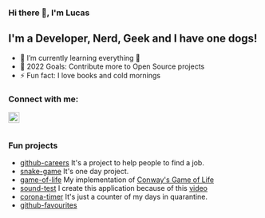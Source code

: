 ### Hi there 👋, I'm Lucas

## I'm a Developer, Nerd, Geek and I have one dogs!

- 🌱  I’m currently learning everything 🤣
- 🥅  2022 Goals: Contribute more to Open Source projects
- ⚡  Fun fact: I love books and cold mornings

### Connect with me:

[<img align="left" alt="codeSTACKr | LinkedIn" width="22px" src="https://cdn.jsdelivr.net/npm/simple-icons@v3/icons/linkedin.svg" />](https://www.linkedin.com/in/lucas-de-castro-lima/)

<br />
<br />

### Fun projects

- [github-careers](https://lucasdecastro.github.io/github-careers/#/) It's a project to help people to find a job.
- [snake-game](https://lucasdecastro.github.io/snake-game/) It's one day project.
- [game-of-life](https://lucasdecastro.github.io/game-of-life/) My implementation of [Conway's Game of Life](https://en.wikipedia.org/wiki/Conway%27s_Game_of_Life)
- [sound-test](https://lucasdecastro.github.io/sound-test/) I create this application because of this [video](https://www.youtube.com/watch?v=uoxtAXN2tnI)
- [corona-timer](https://lucasdecastro.github.io/corona-timer/) It's just a counter of my days in quarantine.
- [github-favourites](http://lucasdecastro.github.io/github-favourites)
